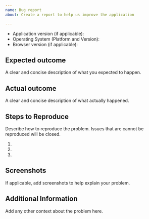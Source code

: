```yaml
---
name: Bug report
about: Create a report to help us improve the application

---
```


*   Application version (if applicable):
*   Operating System (Platform and Version):
*   Browser version (if applicable):

## Expected outcome
A clear and concise description of what you expected to happen.

## Actual outcome
A clear and concise description of what actually happened.


## Steps to Reproduce
Describe how to reproduce the problem. Issues that are cannot be reproduced will be closed.

1.
2.
3.

## Screenshots
If applicable, add screenshots to help explain your problem.

## Additional Information
Add any other context about the problem here.
